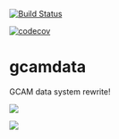 [![Build Status](https://travis-ci.org/JGCRI/gcamdata.svg?branch=master)](https://travis-ci.org/JGCRI/gcamdata)

[![codecov](https://codecov.io/gh/JGCRI/gcamdata/branch/master/graph/badge.svg)](https://codecov.io/gh/JGCRI/gcamdata)

# gcamdata
GCAM data system rewrite!

![](https://github.com/bpbond/gcamdata/blob/master/figures/network_current.png)

![](https://github.com/bpbond/gcamdata/blob/master/figures/network.png)
